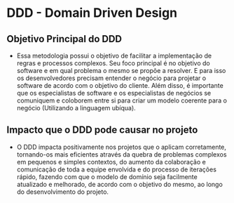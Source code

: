 # DDD - Domain Driven Design

## Objetivo Principal do DDD

* Essa metodologia possui o objetivo de facilitar a implementação de regras e processos complexos. Seu foco principal é no objetivo do software e em qual problema o mesmo se propõe a resolver. E para isso os desenvolvedores precisam entender o negócio para projetar o software de acordo com o objetivo do cliente. Além disso, é importante que os especialistas de software e os especialistas de negócios se comuniquem e coloborem entre si para criar um modelo coerente para o negócio (Utilizando a linguagem ubíqua).

## Impacto que o DDD pode causar no projeto

* O DDD impacta positivamente nos projetos que o aplicam corretamente, tornando-os mais eficientes através da quebra de problemas complexos em pequenos e simples contextos, do aumento da colaboração e comunicação de toda a equipe envolvida e do processo de iterações rápido, fazendo com que o modelo de domínio seja facilmente atualizado e melhorado, de acordo com o objetivo do mesmo, ao longo do desenvolvimento do projeto.   

